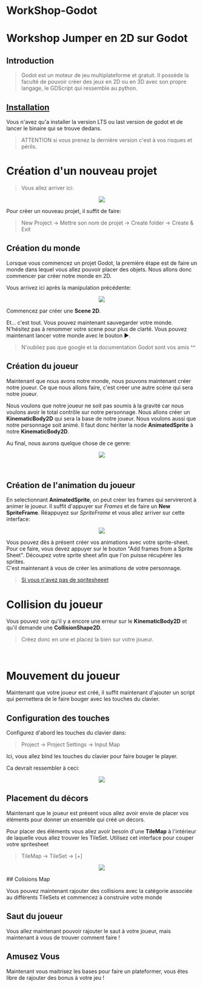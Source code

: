 # WorkShop-Godot

# Workshop Jumper en 2D sur Godot
## Introduction
> Godot est un moteur de jeu multiplateforme et gratuit. Il possède la faculté de pouvoir créer des jeux en 2D ou en 3D avec son propre langage, le GDScript qui ressemble au python.

## [Installation](https://godotengine.org/)

Vous n'avez qu'a installer la version LTS ou last version de godot et de lancer le binaire qui se trouve dedans.
> ATTENTION si vous prenez la dernière version c'est à vos risques et périls.

# Création d'un nouveau projet

> Vous allez arriver ici:

<p align="center">
    <img src="./ressources/home.png">
    </a>
</p>

Pour créer un nouveau projet, il suffit de faire:

> New Project -> Mettre son nom de projet -> Create folder -> Create & Exit

## Création du monde

Lorsque vous commencez un projet Godot, la première étape est de faire un monde dans lequel vous allez pouvoir placer des objets. Nous allons donc commencer par créer notre monde en 2D.

Vous arrivez ici après la manipulation précédente:

<p align="center">
    <img src="./ressources/node2d.png">
    </a>
</p>

Commencez par créer une __Scene 2D__.

Et... c'est tout. Vous pouvez maintenant sauvegarder votre monde. N'hésitez pas à renommer votre scene pour plus de clarté.
Vous pouvez maintenant lancer votre monde avec le bouton ▶.

>N'oubliez pas que google et la documentation Godot sont vos amis ^^

## Création du joueur

Maintenant que nous avons notre monde, nous pouvons maintenant créer notre joueur. Ce que nous allons faire, c'est créer une autre scène qui sera notre joueur.

Nous voulons que notre joueur ne soit pas soumis à la gravité car nous voulons avoir le total contrôle sur notre personnage. Nous allons créer un __KinematicBody2D__ qui sera la base de notre joueur. Nous voulons aussi que notre personnage soit animé. Il faut donc hériter la node __AnimatedSprite__ à notre __KinematicBody2D__.

Au final, nous aurons quelque chose de ce genre:
<p align="center">
    <img src="./ressources/BasicPlayer.png">
    </a>
</p>
<br>

## Création de l'animation du joueur

En selectionnant __AnimatedSprite__, on peut créer les frames qui servireront à animer le joueur. Il suffit d'appuyer sur _Frames_ et de faire un __New SpriteFrame__. Réappuyez sur _SpriteFrame_ et vous allez arriver sur cette interface:

<p align="center">
    <img src="./ressources/SpriteFrame.png">
    </a>
</p>

Vous pouvez dès à présent créer vos animations avec votre sprite-sheet. Pour ce faire, vous devez appuyer sur le bouton "Add frames from a Sprite Sheet". Découpez votre sprite sheet afin que l'on puisse récupérer les sprites.
<br>
C'est maintenant à vous de créer les animations de votre personnage.
> [Si vous n'avez pas de spritesheeet](https://opengameart.org/content/a-platformer-in-the-forest)

# Collision du joueur

Vous pouvez voir qu'il y a encore une erreur sur le __KinematicBody2D__ et qu'il demande une __CollisionShape2D__. 
> Créez donc en une et placez la bien sur votre joueur.
<br/>

# Mouvement du joueur

Maintenant que votre joueur est créé, il suffit maintenant d'ajouter un script qui permettera de le faire bouger avec les touches du clavier.

## Configuration des touches

Configurez d'abord les touches du clavier dans:
 
>  Project -> Project Settings -> Input Map



Ici, vous allez bind les touches du clavier pour faire bouger le player.

Ca devrait ressembler à ceci:

<p align="center">
    <img src="./ressources/bindKeyboard.png">
    </a>
</p>

## Placement du décors

Maintenant que le joueur est présent vous allez avoir envie de placer vos éléments pour donner un ensemble qui créé un décors.

Pour placer des éléments vous allez avoir besoin d'une __TileMap__ à l'intérieur de laquelle vous allez trouver les TileSet. Utilisez cet interface pour couper votre spritesheet

> TileMap -> TileSet -> [+]

<p align="center">
    <img src="./ressources/TileMap.png">
    </a>
</p>
## Colisions Map

Vous pouvez maintenant rajouter des collisions avec la catégorie associée au différents TileSets et commencez à construire votre monde

## Saut du joueur

Vous allez maintenant pouvoir rajouter le saut à votre joueur, mais maintenant à vous de trouver comment faire !


## Amusez Vous
Maintenant vous maitrisez les bases pour faire un plateformer, vous êtes libre de rajouter des bonus à votre jeu !
